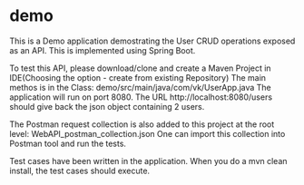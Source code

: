 # demo
This is a Demo application demostrating the User CRUD operations exposed as an API. 
This is implemented using Spring Boot.


To test this API, please download/clone and create a Maven Project in IDE(Choosing the option - create from existing Repository)
The main methos  is in the Class: demo/src/main/java/com/vk/UserApp.java 
The application will run on port 8080.
The URL http://localhost:8080/users should give back the json object containing 2 users.

The Postman request collection is also added to this project at the root level: WebAPI_postman_collection.json
One can import this collection into Postman tool and run the tests.

Test cases have been written in the application.
When you do a mvn clean install, the test cases should execute.
